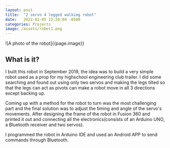 ```yaml
---
layout: post
title:  "2 servo 4 legged walking robot"
date:   2022-02-05 22:20:09 -0500
categories: Projects
image: /assets/robot1.png
---
```

![A photo of the robot]{{page.image}}
## What is it?

  I built this robot in September 2019, the idea was to build a very simple robot used as a prop for my highschool engineering club trailer. I did some searching and found out using only two servos and making the legs tilted so that the legs can act as pivots can make a robot move in all 3 directions except backing up. 

  Coming up with a method for the robot to turn was the most challenging part and the final solution was to adjust the timing and angle of the servo's movements. After designing the frame of the robot in Fusion 360 and printed it out and
  connecting all the electronics(consists of an Arduino UNO, a Bluetooth receiver and two servos).
  
  I programmed the robot in Arduino IDE and used an Android APP to send commands through Bluetooth.